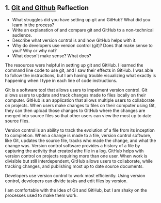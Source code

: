 ## 1. [Git and Github](1_get_started/readme.md) Reflection

* What struggles did you have setting up git and GitHub? What did you learn in the process?
* Write an explanation of and compare git and GitHub to a non-technical audience. 
* Describe what version control is and how GitHub helps with it.
* Why do developers use version control (git)? Does that make sense to you? Why or why not?
* What doesn't make sense? What does?

The resources were helpful in setting up git and GitHub. I learned the command line code to use git, and I saw their effects in GitHub. I was able to follow the instructions, but I am having trouble visualizing what exactly is happening when I type in each line of code instructions.

Git is a software tool that allows users to impelment version control. Git allows users to update and track changes made to files locally on their computer. GitHub is an application that allows multiple users to collaborate on projects. When users make changes to files on their computer using Git, they can then upload those changes to GitHub where the changes are merged into source files so that other users can view the most up to date source files.

Version control is an ability to track the evolution of a file from its inception to completion. When a change is made to a file, version control software, like Git, updates the source file, tracks who made the change, and what the change was. Version control software provides a history of a file by capturing the activity that created athe file in a log. GitHub helps with version control on projects requiring more than one user. When work is divisible but still interdependent, GitHub allows users to collaborate, while tracking changes, and publishing most up to date source documents.

Developers use version control to work most efficiently. Using version control, developers can divide tasks and edit files by version.

I am comfortable with the idea of Git and GitHub, but I am shaky on the processes used to make them work. 
